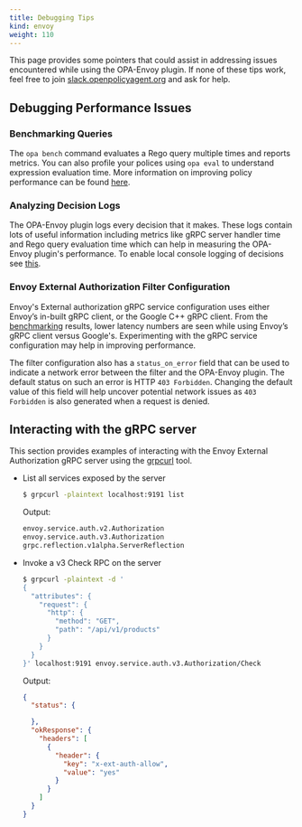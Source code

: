 ```yaml
---
title: Debugging Tips
kind: envoy
weight: 110
---
```


This page provides some pointers that could assist in addressing issues encountered while using the
OPA-Envoy plugin. If none of these tips work, feel free to join
[slack.openpolicyagent.org](https://slack.openpolicyagent.org) and ask for help.

## Debugging Performance Issues

### Benchmarking Queries

The `opa bench` command evaluates a Rego query multiple times and reports metrics. You can also profile your polices using
`opa eval` to understand expression evaluation time. More information on improving policy performance can be found [here](https://www.openpolicyagent.org/docs/latest/policy-performance/).

### Analyzing Decision Logs

The OPA-Envoy plugin logs every decision that it makes. These logs contain lots of useful information including metrics like
gRPC server handler time and Rego query evaluation time which can help in measuring the OPA-Envoy plugin's performance.
To enable local console logging of decisions see [this](https://www.openpolicyagent.org/docs/latest/management-decision-logs/#local-decision-logs).

### Envoy External Authorization Filter Configuration

Envoy's External authorization gRPC service configuration uses either Envoy’s in-built gRPC client, or the Google C++ gRPC client.
From the [benchmarking](../envoy-performance#opa-benchmarks) results, lower latency numbers are seen while using Envoy’s gRPC client versus Google's. Experimenting
with the gRPC service configuration may help in improving performance.

The filter configuration also has a `status_on_error` field that can be used to indicate a network error between the filter
and the OPA-Envoy plugin. The default status on such an error is HTTP `403 Forbidden`. Changing the default value of this
field will help uncover potential network issues as `403 Forbidden` is also generated when a request is denied.

## Interacting with the gRPC server

This section provides examples of interacting with the Envoy External Authorization gRPC server using the [grpcurl](https://github.com/fullstorydev/grpcurl) tool.

* List all services exposed by the server

  ```bash
  $ grpcurl -plaintext localhost:9191 list
  ```

  Output:

  ```bash
  envoy.service.auth.v2.Authorization
  envoy.service.auth.v3.Authorization
  grpc.reflection.v1alpha.ServerReflection
  ```

* Invoke a v3 Check RPC on the server

  ```bash
  $ grpcurl -plaintext -d '
  {
    "attributes": {
      "request": {
        "http": {
          "method": "GET",
          "path": "/api/v1/products"
        }
      }
    }
  }' localhost:9191 envoy.service.auth.v3.Authorization/Check
  ```

  Output:

  ```json
  {
    "status": {

    },
    "okResponse": {
      "headers": [
        {
          "header": {
            "key": "x-ext-auth-allow",
            "value": "yes"
          }
        }
      ]
    }
  }
  ```
